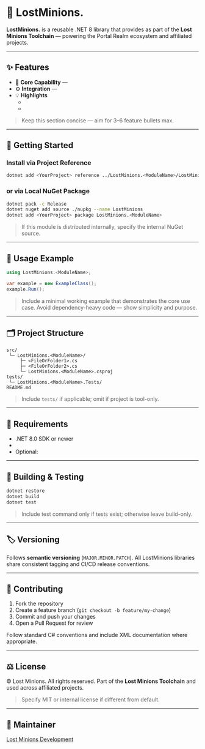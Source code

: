 # 🧩 LostMinions.<ModuleName>

**LostMinions.<ModuleName>** is a reusable .NET 8 library that provides <short description of purpose>
as part of the **Lost Minions Toolchain** — powering the Portal Realm ecosystem and affiliated projects.

---

## ✨ Features

- 🧱 **Core Capability** — <main function or purpose>
- ⚙️ **Integration** — <where it fits in ecosystem>
- 💡 **Highlights**
  - <add key points or subfeatures here>
  - <add additional bullets as needed>

> Keep this section concise — aim for 3–6 feature bullets max.

---

## 🚀 Getting Started

### Install via Project Reference
```bash
dotnet add <YourProject> reference ../LostMinions.<ModuleName>/LostMinions.<ModuleName>.csproj
````

### or via Local NuGet Package

```bash
dotnet pack -c Release
dotnet nuget add source ./nupkg --name LostMinions
dotnet add <YourProject> package LostMinions.<ModuleName>
```

> If this module is distributed internally, specify the internal NuGet source.

---

## 🧰 Usage Example

```csharp
using LostMinions.<ModuleName>;

var example = new ExampleClass();
example.Run();
```

> Include a minimal working example that demonstrates the core use case.
> Avoid dependency-heavy code — show simplicity and purpose.

---

## 🗂️ Project Structure

```
src/
 └─ LostMinions.<ModuleName>/
     ├─ <FileOrFolder1>.cs
     ├─ <FileOrFolder2>.cs
     └─ LostMinions.<ModuleName>.csproj
tests/
 └─ LostMinions.<ModuleName>.Tests/
README.md
```

> Include `tests/` if applicable; omit if project is tool-only.

---

## 🧠 Requirements

* .NET 8.0 SDK or newer
* <list required packages or APIs>
* Optional: <list optional integrations>

---

## 🧪 Building & Testing

```bash
dotnet restore
dotnet build
dotnet test
```

> Include test command only if tests exist; otherwise leave build-only.

---

## 🏷️ Versioning

Follows **semantic versioning** (`MAJOR.MINOR.PATCH`).
All LostMinions libraries share consistent tagging and CI/CD release conventions.

---

## 🔧 Contributing

1. Fork the repository
2. Create a feature branch (`git checkout -b feature/my-change`)
3. Commit and push your changes
4. Open a Pull Request for review

Follow standard C# conventions and include XML documentation where appropriate.

---

## ⚖️ License

© Lost Minions. All rights reserved.
Part of the **Lost Minions Toolchain** and used across affiliated projects.

> Specify MIT or internal license if different from default.

---

## 🧭 Maintainer

[Lost Minions Development](https://lostminions.org)
